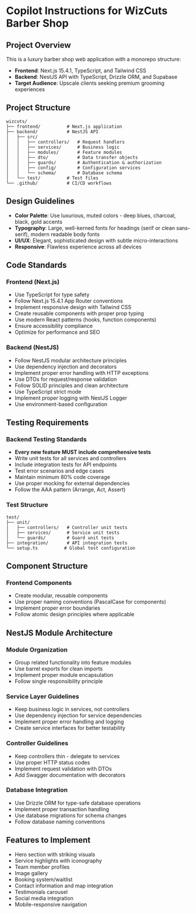 # Copilot Instructions for WizCuts Barber Shop

<!-- Use this file to provide workspace-specific custom instructions to Copilot. For more details, visit https://code.visualstudio.com/docs/copilot/copilot-customization#_use-a-githubcopilotinstructionsmd-file -->

## Project Overview
This is a luxury barber shop web application with a monorepo structure:
- **Frontend**: Next.js 15.4.1, TypeScript, and Tailwind CSS
- **Backend**: NestJS API with TypeScript, Drizzle ORM, and Supabase
- **Target Audience**: Upscale clients seeking premium grooming experiences

## Project Structure
```
wizcuts/
├── frontend/          # Next.js application
├── backend/           # NestJS API
│   ├── src/
│   │   ├── controllers/   # Request handlers
│   │   ├── services/      # Business logic
│   │   ├── modules/       # Feature modules
│   │   ├── dto/           # Data transfer objects
│   │   ├── guards/        # Authentication & authorization
│   │   ├── config/        # Configuration services
│   │   └── schema/        # Database schema
│   └── test/          # Test files
└── .github/           # CI/CD workflows
```

## Design Guidelines
- **Color Palette**: Use luxurious, muted colors - deep blues, charcoal, black, gold accents
- **Typography**: Large, well-kerned fonts for headings (serif or clean sans-serif), modern readable body fonts
- **UI/UX**: Elegant, sophisticated design with subtle micro-interactions
- **Responsive**: Flawless experience across all devices

## Code Standards
### Frontend (Next.js)
- Use TypeScript for type safety
- Follow Next.js 15.4.1 App Router conventions
- Implement responsive design with Tailwind CSS
- Create reusable components with proper prop typing
- Use modern React patterns (hooks, function components)
- Ensure accessibility compliance
- Optimize for performance and SEO

### Backend (NestJS)
- Follow NestJS modular architecture principles
- Use dependency injection and decorators
- Implement proper error handling with HTTP exceptions
- Use DTOs for request/response validation
- Follow SOLID principles and clean architecture
- Use TypeScript strict mode
- Implement proper logging with NestJS Logger
- Use environment-based configuration

## Testing Requirements
### Backend Testing Standards
- **Every new feature MUST include comprehensive tests**
- Write unit tests for all services and controllers
- Include integration tests for API endpoints
- Test error scenarios and edge cases
- Maintain minimum 80% code coverage
- Use proper mocking for external dependencies
- Follow the AAA pattern (Arrange, Act, Assert)

### Test Structure
```
test/
├── unit/
│   ├── controllers/   # Controller unit tests
│   ├── services/      # Service unit tests
│   └── guards/        # Guard unit tests
├── integration/       # API integration tests
└── setup.ts          # Global test configuration
```

## Component Structure
### Frontend Components
- Create modular, reusable components
- Use proper naming conventions (PascalCase for components)
- Implement proper error boundaries
- Follow atomic design principles where applicable

## NestJS Module Architecture
### Module Organization
- Group related functionality into feature modules
- Use barrel exports for clean imports
- Implement proper module encapsulation
- Follow single responsibility principle

### Service Layer Guidelines
- Keep business logic in services, not controllers
- Use dependency injection for service dependencies
- Implement proper error handling and logging
- Create service interfaces for better testability

### Controller Guidelines
- Keep controllers thin - delegate to services
- Use proper HTTP status codes
- Implement request validation with DTOs
- Add Swagger documentation with decorators

### Database Integration
- Use Drizzle ORM for type-safe database operations
- Implement proper transaction handling
- Use database migrations for schema changes
- Follow database naming conventions

## Features to Implement
- Hero section with striking visuals
- Service highlights with iconography
- Team member profiles
- Image gallery
- Booking system/waitlist
- Contact information and map integration
- Testimonials carousel
- Social media integration
- Mobile-responsive navigation
